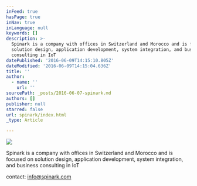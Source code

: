 ```yaml
---
inFeed: true
hasPage: true
inNav: true
inLanguage: null
keywords: []
description: >-
  Spinark is a company with offices in Switzerland and Morocco and is focused on
  solution design, application development, system integration, and business
  consulting in IoT
datePublished: '2016-06-09T14:15:10.805Z'
dateModified: '2016-06-09T14:15:04.636Z'
title: ''
author:
  - name: ''
    url: ''
sourcePath: _posts/2016-06-07-spinark.md
authors: []
publisher: null
starred: false
url: spinark/index.html
_type: Article

---
```

![](https://s3-us-west-2.amazonaws.com/the-grid-img/p/da86bb9b421e167f7d2ec869d40281f19f37ce71.jpg)

Spinark is a company with offices in Switzerland and Morocco and is focused on solution design, application development, system integration, and business consulting in IoT

contact: info@spinark.com